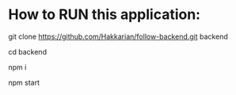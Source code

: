 # How to RUN this application: 
git clone https://github.com/Hakkarian/follow-backend.git backend

cd backend

npm i

npm start
